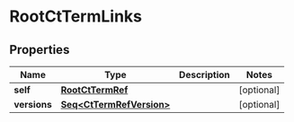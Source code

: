 

# RootCtTermLinks


## Properties

Name | Type | Description | Notes
------------ | ------------- | ------------- | -------------
**self** | [**RootCtTermRef**](RootCtTermRef.md) |  |  [optional]
**versions** | [**Seq&lt;CtTermRefVersion&gt;**](CtTermRefVersion.md) |  |  [optional]



